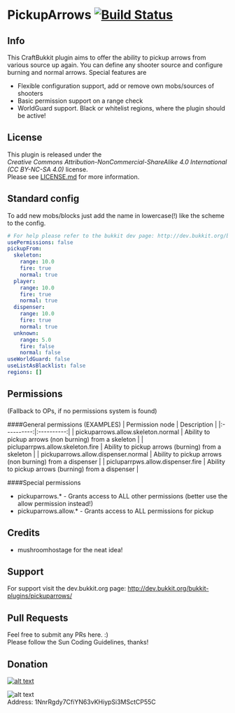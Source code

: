 # PickupArrows [![Build Status](http://ci.dustplanet.de/job/PickupArrows/badge/icon)](http://ci.dustplanet.de/job/PickupArrows/)

## Info
This CraftBukkit plugin aims to offer the ability to pickup arrows from various source up again.
You can define any shooter source and configure burning and normal arrows.
Special features are
* Flexible configuration support, add or remove own mobs/sources of shooters
* Basic permission support on a range check
* WorldGuard support. Black or whitelist regions, where the plugin should be active!

## License
This plugin is released under the  
*Creative Commons Attribution-NonCommercial-ShareAlike 4.0 International (CC BY-NC-SA 4.0)* license.  
Please see [LICENSE.md](LICENSE.md) for more information.

## Standard config
To add new mobs/blocks just add the name in lowercase(!) like the scheme to the config.
````yaml
# For help please refer to the bukkit dev page: http://dev.bukkit.org/bukkit-plugins/pickuparrows/
usePermissions: false
pickupFrom:
  skeleton:
    range: 10.0
    fire: true
    normal: true
  player:
    range: 10.0
    fire: true
    normal: true
  dispenser:
    range: 10.0
    fire: true
    normal: true
  unknown:
    range: 5.0
    fire: false
    normal: false
useWorldGuard: false
useListAsBlacklist: false
regions: []
````

## Permissions
(Fallback to OPs, if no permissions system is found)

####General permissions (EXAMPLES)
| Permission node | Description |
|:----------:|:----------:|
| pickuparrows.allow.skeleton.normal | Ability to pickup arrows (non burning) from a skeleton |
| picluparrpws.allow.skeleton.fire | Ability to pickup arrows (burning) from a skeleton |
| pickuparrows.allow.dispenser.normal | Ability to pickup arrows (non burning) from a dispenser |
| picluparrpws.allow.dispenser.fire | Ability to pickup arrows (burning) from a dispenser |


####Special permissions
* pickuparrows.* - Grants access to ALL other permissions (better use the allow permission instead!)
* pickuparrows.allow.* - Grants access to ALL permissions for pickup

## Credits
* mushroomhostage for the neat idea!

## Support
For support visit the dev.bukkit.org page: http://dev.bukkit.org/bukkit-plugins/pickuparrows/

## Pull Requests
Feel free to submit any PRs here. :)  
Please follow the Sun Coding Guidelines, thanks!

## Donation
[![alt text](https://www.paypalobjects.com/en_US/i/btn/btn_donateCC_LG.gif "Donation via PayPal")](https://www.paypal.com/cgi-bin/webscr?cmd=_s-xclick&hosted_button_id=T9TEV7Q88B9M2)

![alt text](https://dl.dropboxusercontent.com/u/26476995/bitcoin_logo.png "Donation via BitCoins")  
Address: 1NnrRgdy7CfiYN63vKHiypSi3MSctCP55C
